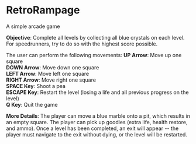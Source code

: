 # RetroRampage
A simple arcade game

**Objective**: Complete all levels by collecting all blue crystals on each level. For speedrunners, try to do so with the highest score possible.

The user can perform the following movements:
**UP Arrow**: Move up one square<br />
**DOWN Arrow**: Move down one square<br />
**LEFT Arrow**: Move left one square<br />
**RIGHT Arrow**: Move right one square<br />
**SPACE Key**: Shoot a pea<br />
**ESCAPE Key**: Restart the level (losing a life and all previous progress on the level)<br />
**Q Key**: Quit the game<br />

**More Details**:
The player can move a blue marble onto a pit, which results in an empty square. The player can pick up goodies (extra life, health restore, and ammo).
Once a level has been completed, an exit will appear -- the player must navigate to the exit without dying, or the level will be restarted.

